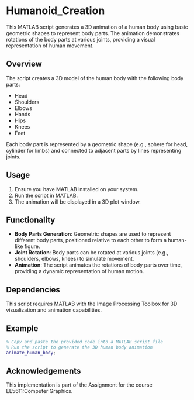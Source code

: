 # Humanoid_Creation

This MATLAB script generates a 3D animation of a human body using basic geometric shapes to represent body parts. The animation demonstrates rotations of the body parts at various joints, providing a visual representation of human movement.

## Overview

The script creates a 3D model of the human body with the following body parts:
- Head
- Shoulders
- Elbows
- Hands
- Hips
- Knees
- Feet

Each body part is represented by a geometric shape (e.g., sphere for head, cylinder for limbs) and connected to adjacent parts by lines representing joints.

## Usage

1. Ensure you have MATLAB installed on your system.
2. Run the script in MATLAB.
3. The animation will be displayed in a 3D plot window.

## Functionality

- **Body Parts Generation**: Geometric shapes are used to represent different body parts, positioned relative to each other to form a human-like figure.
- **Joint Rotation**: Body parts can be rotated at various joints (e.g., shoulders, elbows, knees) to simulate movement.
- **Animation**: The script animates the rotations of body parts over time, providing a dynamic representation of human motion.

## Dependencies

This script requires MATLAB with the Image Processing Toolbox for 3D visualization and animation capabilities.

## Example

```matlab
% Copy and paste the provided code into a MATLAB script file
% Run the script to generate the 3D human body animation
animate_human_body;
```

## Acknowledgements
This implementation is part of the Assignment for the course EE5611:Computer Graphics.
